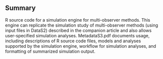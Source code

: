## Summary
R source code for a simulation engine for multi-observer methods. This engine can replicate the simulation study of multi-observer methods (using input files in DataS2) described in the companion article and also allows user-specified simulation analyses. MetadataS3.pdf documents usage, including descriptions of R source code files, models and analyses supported by the simulation engine, workflow for simulation analyses, and formatting of summarized simulation output.
